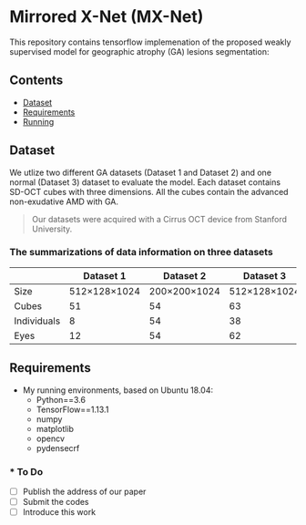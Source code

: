 # Mirrored X-Net (MX-Net)
This repository contains tensorflow implemenation of the proposed weakly supervised model for geographic atrophy (GA) lesions segmentation:

## Contents
- [Dataset](#Dataset)
- [Requirements](#Requirements)
- [Running](#Running)

## Dataset
We utlize two different GA datasets (Dataset 1 and Dataset 2) and one normal (Dataset 3) dataset to evaluate the model. Each dataset contains SD-OCT cubes with three dimensions. All the cubes contain the advanced non-exudative AMD with GA.
> Our datasets were acquired with a Cirrus OCT device from Stanford University.
### The summarizations of data information on three datasets

|             |   Dataset 1  |   Dataset 2  |   Dataset 3  |
| ----------- | ------------ | ------------ | ------------ |
|     Size    | 512×128×1024 | 200×200×1024 | 512×128×1024 |
|    Cubes    |      51      |      54      |      63      |
| Individuals |      8       |      54      |      38      |
|     Eyes    |      12      |      54      |      62      |


## Requirements
* My running environments, based on Ubuntu 18.04:
    * Python==3.6
    * TensorFlow==1.13.1
    * numpy
    * matplotlib
    * opencv
    * pydensecrf

### * To Do
* [ ] Publish the address of our paper
* [ ] Submit the codes
* [ ] Introduce this work
